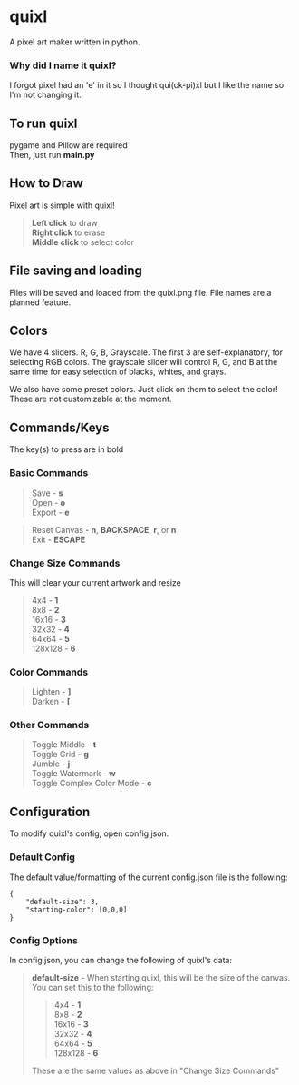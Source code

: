 # quixl
A pixel art maker written in python.

### Why did I name it quixl?
I forgot pixel had an 'e' in it so I thought qui(ck-pi)xl
but I like the name so I'm not changing it.

## To run quixl
pygame and Pillow are required  
Then, just run **main.py**

## How to Draw
Pixel art is simple with quixl!  
> **Left click** to draw  
> **Right click** to erase  
> **Middle click** to select color  

## File saving and loading
Files will be saved and loaded from the quixl.png file.
File names are a planned feature.

## Colors
We have 4 sliders. R, G, B, Grayscale.
The first 3 are self-explanatory, for selecting RGB colors.
The grayscale slider will control R, G, and B at the same time for easy selection of blacks, whites, and grays.
  
We also have some preset colors. Just click on them to select the color! These are not customizable at the moment.

## Commands/Keys
The key(s) to press are in bold
### Basic Commands
> Save - **s**  
> Open - **o**  
> Export - **e**  

> Reset Canvas - **n**, **BACKSPACE**, **r**, or **n**  
> Exit - **ESCAPE**  

### Change Size Commands
This will clear your current artwork and resize
> 4x4 - **1**  
> 8x8 - **2**  
> 16x16 - **3**  
> 32x32 - **4**  
> 64x64 - **5**  
> 128x128 - **6**  

### Color Commands
> Lighten - **]**  
> Darken - **[**

### Other Commands
> Toggle Middle - **t**  
> Toggle Grid - **g**  
> Jumble - **j**  
> Toggle Watermark - **w**  
> Toggle Complex Color Mode - **c**

## Configuration
To modify quixl's config, open config.json.  

### Default Config
The default value/formatting of the current config.json file is the following:

    {
        "default-size": 3,
        "starting-color": [0,0,0]
    }


### Config Options
In config.json, you can change the following of quixl's data:
> **default-size** - When starting quixl, this will be the size of the canvas.  
You can set this to the following:  
>> 4x4 - **1**  
8x8 - **2**  
16x16 - **3**  
32x32 - **4**  
>64x64 - **5**  
128x128 - **6**
>
> These are the same values as above in "Change Size Commands"
